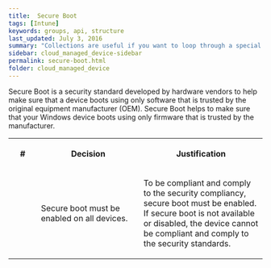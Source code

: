 ```yaml
---
title:  Secure Boot
tags: [Intune]
keywords: groups, api, structure
last_updated: July 3, 2016
summary: "Collections are useful if you want to loop through a special folder of pages that you make available in a content API. You could also use collections if you have a set of articles that you want to treat differently from the other content, with a different layout or format."
sidebar: cloud_managed_device-sidebar
permalink: secure-boot.html
folder: cloud_managed_device
---
```


Secure Boot is a security standard developed by hardware vendors to help make sure that a device boots using only software that is trusted by the original equipment manufacturer (OEM). Secure Boot helps to make sure that your Windows device boots using only firmware that is trusted by the manufacturer.

<table data-layout="default" data-local-id="42a408eb-d7ea-4a09-96ce-d6c63dc82c95" class="confluenceTable"><colgroup><col style="width: 84.0px;"><col style="width: 313.0px;"><col style="width: 363.0px;"></colgroup><tbody><tr><th class="confluenceTh"><p><strong>#</strong></p></th><th class="confluenceTh"><p><strong>Decision</strong></p></th><th class="confluenceTh"><p><strong>Justification</strong></p></th></tr><tr><td class="confluenceTd"><p></p></td><td class="confluenceTd"><p>Secure boot must be enabled on all devices.</p></td><td class="confluenceTd"><p>To be compliant and comply to the security compliancy, secure boot must be enabled. If secure boot is not available or disabled, the device cannot be compliant and comply to the security standards.</p></td></tr></tbody></table>